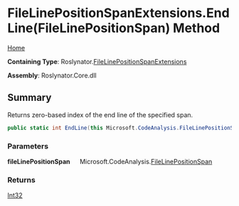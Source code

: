 # FileLinePositionSpanExtensions\.EndLine\(FileLinePositionSpan\) Method

[Home](../../../README.md)

**Containing Type**: Roslynator\.[FileLinePositionSpanExtensions](../README.md)

**Assembly**: Roslynator\.Core\.dll

## Summary

Returns zero\-based index of the end line of the specified span\.

```csharp
public static int EndLine(this Microsoft.CodeAnalysis.FileLinePositionSpan fileLinePositionSpan)
```

### Parameters

**fileLinePositionSpan** &emsp; Microsoft\.CodeAnalysis\.[FileLinePositionSpan](https://docs.microsoft.com/en-us/dotnet/api/microsoft.codeanalysis.filelinepositionspan)

### Returns

[Int32](https://docs.microsoft.com/en-us/dotnet/api/system.int32)


